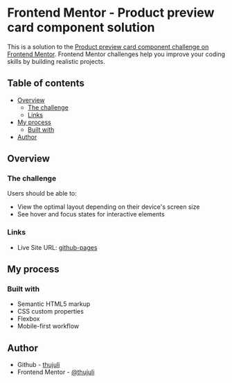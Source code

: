 # Frontend Mentor - Product preview card component solution

This is a solution to the [Product preview card component challenge on Frontend Mentor](https://www.frontendmentor.io/challenges/product-preview-card-component-GO7UmttRfa). Frontend Mentor challenges help you improve your coding skills by building realistic projects.

## Table of contents

- [Overview](#overview)
  - [The challenge](#the-challenge)
  - [Links](#links)
- [My process](#my-process)
  - [Built with](#built-with)
- [Author](#author)

## Overview

### The challenge

Users should be able to:

- View the optimal layout depending on their device's screen size
- See hover and focus states for interactive elements

### Links

- Live Site URL: [github-pages](https://thujuli.github.io/fm-product-preview-card-component/)

## My process

### Built with

- Semantic HTML5 markup
- CSS custom properties
- Flexbox
- Mobile-first workflow

## Author

- Github - [thujuli](https://github.com/thujuli)
- Frontend Mentor - [@thujuli](https://www.frontendmentor.io/profile/thujuli)
